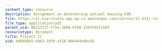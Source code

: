 ```yaml
---
content_type: resource
description: Assignment on determining optimal housing FAR.
file: https://ol-ocw-studio-app-qa.s3.amazonaws.com/courses/11-433j-real-estate-economics-fall-2008/bd6b6bb5686329f8af10986464ad0c5b_ps2_08.pdf
file_type: application/pdf
parent_uid: 8b113727-f7ea-1b88-6760-150fb45fc693
resourcetype: Document
title: Project II
uid: bd6b6bb5-6863-29f8-af10-986464ad0c5b
---
```

